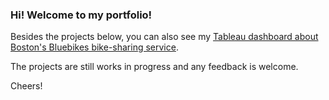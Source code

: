 ### Hi! Welcome to my portfolio!

Besides the projects below, you can also see my [Tableau dashboard about Boston's Bluebikes bike-sharing service](https://public.tableau.com/app/profile/andr.garcia1181/viz/BluebikesDashboard/Dashboard1).

The projects are still works in progress and any feedback is welcome.

Cheers!